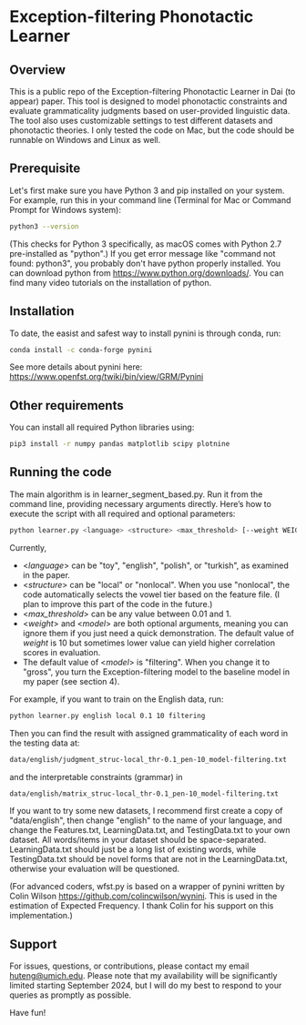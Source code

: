 # Exception-filtering Phonotactic Learner

## Overview
This is a public repo of the Exception-filtering Phonotactic Learner in Dai (to appear) paper. This tool is designed to model phonotactic constraints and evaluate grammaticality judgments based on user-provided linguistic data. The tool also uses customizable settings to test different datasets and phonotactic theories. I only tested the code on Mac, but the code should be runnable on Windows and Linux as well.

## Prerequisite
Let's first make sure you have Python 3 and pip installed on your system. For example, run this in your command line (Terminal for Mac or Command Prompt for Windows system):
```bash
python3 --version
```
(This checks for Python 3 specifically, as macOS comes with Python 2.7 pre-installed as "python".) If you get error message like "command not found: python3", you probably don't have python properly installed. You can download python from https://www.python.org/downloads/. You can find many video tutorials on the installation of python.


## Installation
To date, the easist and safest way to install pynini is through conda, run:
```bash
conda install -c conda-forge pynini
```
See more details about pynini here: https://www.openfst.org/twiki/bin/view/GRM/Pynini


## Other requirements
You can install all required Python libraries using:
```bash
pip3 install -r numpy pandas matplotlib scipy plotnine
```


## Running the code
The main algorithm is in learner_segment_based.py. Run it from the command line, providing necessary arguments directly. Here’s how to execute the script with all required and optional parameters:
```bash
python learner.py <language> <structure> <max_threshold> [--weight WEIGHT] [--model MODEL]
```

Currently,
- <*language*> can be "toy", "english", "polish", or "turkish", as examined in the paper.
- <*structure*> can be "local" or "nonlocal". When you use "nonlocal", the code automatically selects the vowel tier based on the feature file. (I plan to improve this part of the code in the future.)
- <*max_threshold*> can be any value between 0.01 and 1.
- <*weight*> and <*model*> are both optional arguments, meaning you can ignore them if you just need a quick demonstration. The default value of *weight* is 10 but sometimes lower value can yield higher correlation scores in evaluation.
- The default value of <*model*> is "filtering". When you change it to "gross", you turn the Exception-filtering model to the baseline model in my paper (see section 4).

For example, if you want to train on the English data, run:
```bash
python learner.py english local 0.1 10 filtering
```
Then you can find the result with assigned grammaticality of each word in the testing data at:
```bash
data/english/judgment_struc-local_thr-0.1_pen-10_model-filtering.txt
```
and the interpretable constraints (grammar) in
```bash
data/english/matrix_struc-local_thr-0.1_pen-10_model-filtering.txt
```

If you want to try some new datasets, I recommend first create a copy of "data/english", then change "english" to the name of your language, and change the Features.txt, LearningData.txt, and TestingData.txt to your own dataset. All words/items in your dataset should be space-separated. LearningData.txt should just be a long list of existing words, while TestingData.txt should be novel forms that are not in the LearningData.txt, otherwise your evaluation will be questioned.


(For advanced coders, wfst.py is based on a wrapper of pynini written by Colin Wilson https://github.com/colincwilson/wynini. This is used in the estimation of Expected Frequency. I thank Colin for his support on this implementation.) 

## Support
For issues, questions, or contributions, please contact my email huteng@umich.edu. Please note that my availability will be significantly limited starting September 2024, but I will do my best to respond to your queries as promptly as possible.

Have fun!


